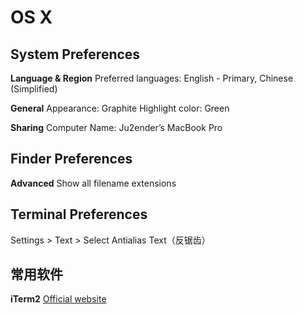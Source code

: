 OS X
====

System Preferences
------------------

**Language & Region**
Preferred languages: English - Primary, Chinese (Simplified)

**General**
Appearance: Graphite
Highlight color: Green

**Sharing**
Computer Name: Ju2ender’s MacBook Pro

Finder Preferences
------------------

**Advanced**
Show all filename extensions

Terminal Preferences
--------------------

Settings > Text > Select Antialias Text（反锯齿）

常用软件
-------

**iTerm2**
[Official website](http://www.iterm2.com/#/section/downloads)

